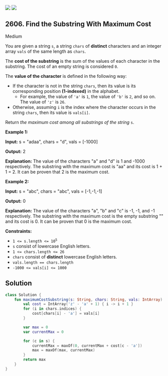 [![](https://img.shields.io/github/stars/javadev/LeetCode-in-Kotlin?label=Stars&style=flat-square)](https://github.com/javadev/LeetCode-in-Kotlin)
[![](https://img.shields.io/github/forks/javadev/LeetCode-in-Kotlin?label=Fork%20me%20on%20GitHub%20&style=flat-square)](https://github.com/javadev/LeetCode-in-Kotlin/fork)

## 2606\. Find the Substring With Maximum Cost

Medium

You are given a string `s`, a string `chars` of **distinct** characters and an integer array `vals` of the same length as `chars`.

The **cost of the substring** is the sum of the values of each character in the substring. The cost of an empty string is considered `0`.

The **value of the character** is defined in the following way:

*   If the character is not in the string `chars`, then its value is its corresponding position **(1-indexed)** in the alphabet.
    *   For example, the value of `'a'` is `1`, the value of `'b'` is `2`, and so on. The value of `'z'` is `26`.
*   Otherwise, assuming `i` is the index where the character occurs in the string `chars`, then its value is `vals[i]`.

Return _the maximum cost among all substrings of the string_ `s`.

**Example 1:**

**Input:** s = "adaa", chars = "d", vals = [-1000]

**Output:** 2

**Explanation:** The value of the characters "a" and "d" is 1 and -1000 respectively. The substring with the maximum cost is "aa" and its cost is 1 + 1 = 2. It can be proven that 2 is the maximum cost.

**Example 2:**

**Input:** s = "abc", chars = "abc", vals = [-1,-1,-1]

**Output:** 0

**Explanation:** The value of the characters "a", "b" and "c" is -1, -1, and -1 respectively. The substring with the maximum cost is the empty substring "" and its cost is 0. It can be proven that 0 is the maximum cost.

**Constraints:**

*   <code>1 <= s.length <= 10<sup>5</sup></code>
*   `s` consist of lowercase English letters.
*   `1 <= chars.length <= 26`
*   `chars` consist of **distinct** lowercase English letters.
*   `vals.length == chars.length`
*   `-1000 <= vals[i] <= 1000`

## Solution

```kotlin
class Solution {
    fun maximumCostSubstring(s: String, chars: String, vals: IntArray): Int {
        val cost = IntArray('z' - 'a' + 1) { i -> i + 1 }
        for (i in chars.indices) {
            cost[chars[i] - 'a'] = vals[i]
        }

        var max = 0
        var currentMax = 0

        for (c in s) {
            currentMax = maxOf(0, currentMax + cost[c - 'a'])
            max = maxOf(max, currentMax)
        }
        return max
    }
}
```